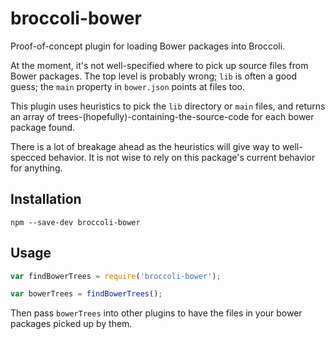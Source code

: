 # broccoli-bower

Proof-of-concept plugin for loading Bower packages into Broccoli.

At the moment, it's not well-specified where to pick up source files from
Bower packages. The top level is probably wrong; `lib` is often a good guess;
the `main` property in `bower.json` points at files too.

This plugin uses heuristics to pick the `lib` directory or `main` files, and
returns an array of trees-(hopefully)-containing-the-source-code for each
bower package found.

There is a lot of breakage ahead as the heuristics will give way to
well-specced behavior. It is not wise to rely on this package's current
behavior for anything.

## Installation

```
npm --save-dev broccoli-bower
```

## Usage

```js
var findBowerTrees = require('broccoli-bower');

var bowerTrees = findBowerTrees();
```

Then pass `bowerTrees` into other plugins to have the files in your bower
packages picked up by them.
